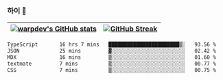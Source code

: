 
### 하이 👋
[![warpdev's GitHub stats](https://github-readme-stats.vercel.app/api?username=warpdev&show_icons=true&theme=vue-dark)](#) |[![GitHub Streak](https://github-readme-streak-stats.herokuapp.com/?user=warpdev&theme=dark)](#)
--- | --- |
<!--START_SECTION:waka-->

```txt
TypeScript       16 hrs 7 mins   ███████████████████████▒░   93.56 %
JSON             25 mins         ▓░░░░░░░░░░░░░░░░░░░░░░░░   02.42 %
MDX              16 mins         ▒░░░░░░░░░░░░░░░░░░░░░░░░   01.60 %
textmate         7 mins          ▒░░░░░░░░░░░░░░░░░░░░░░░░   00.77 %
CSS              7 mins          ▒░░░░░░░░░░░░░░░░░░░░░░░░   00.75 %
```

<!--END_SECTION:waka-->

<!--
**warpdev/warpdev** is a ✨ _special_ ✨ repository because its `README.md` (this file) appears on your GitHub profile.

Here are some ideas to get you started:

- 🔭 I’m currently working on ...
- 🌱 I’m currently learning ...
- 👯 I’m looking to collaborate on ...
- 🤔 I’m looking for help with ...
- 💬 Ask me about ...
- 📫 How to reach me: ...
- 😄 Pronouns: ...
- ⚡ Fun fact: ...
-->
